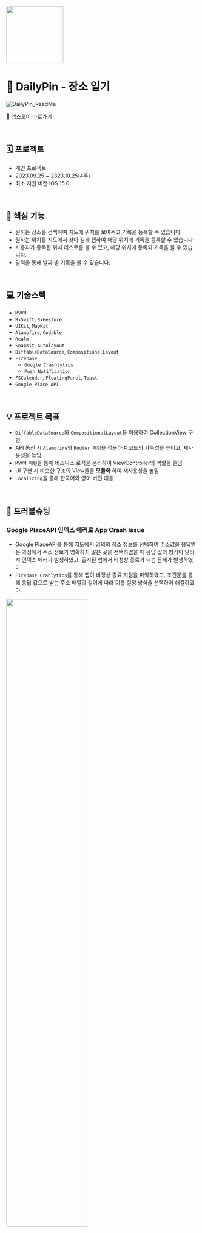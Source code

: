 
<img src="https://github.com/ji-yeon224/DailyPin/assets/69784492/b0901f18-f381-45a2-ba90-fdb579c7bc21.png"  width="150" height="150"/>

# 📍 DailyPin - 장소 일기 



![DailyPin_ReadMe](https://github.com/ji-yeon224/DailyPin/assets/69784492/23debbdf-b9aa-411f-ae1f-5bb96f58630c)


[🔗 앱스토어 바로가기](https://apps.apple.com/kr/app/dailypin-%EC%9E%A5%EC%86%8C%EC%9D%BC%EA%B8%B0/id6470025950)

</br>

## 🗓️ 프로젝트 
- 개인 프로젝트
- 2023.09.25 ~ 2323.10.25(4주)
- 최소 지원 버전 iOS 15.0
</br>

## 📖 핵심 기능
- 원하는 장소를 검색하여 지도에 위치를 보여주고 기록을 등록할 수 있습니다.
- 원하는 위치를 지도에서 찾아 길게 탭하여 해당 위치에 기록을 등록할 수 있습니다.
- 사용자가 등록한 위치 리스트를 볼 수 있고, 해당 위치에 등록되 기록을 볼 수 있습니다. 
- 달력을 통해 날짜 별 기록을 볼 수 있습니다.

</br>

## 💻 기술스택
- `MVVM`
- `RxSwift`, `RxGesture`
- `UIKit`, `MapKit`
- `Alamofire`, `Codable`
- `Realm`
- `SnapKit`, `Autolayout`
- `DiffableDataSource`, `CompositionalLayout`
- `Firebase`
	- `Google Crashlytics`
	- `Push Notification`
- `FSCalendar`, `FloatingPanel`, `Toast`
- `Google Place API`
</br>

## 💡 프로젝트 목표
- `DiffableDataSource`와 `CompositionalLayout`을 이용하여 CollectionView 구현
- API 통신 시 `Alamofire`와 `Router 패턴`을 적용하여 코드의 가독성을 높이고, 재사용성을 높임
- `MVVM 패턴`을 통해 비즈니스 로직을 분리하여 ViewController의 역할을 줄임
- UI 구현 시 비슷한 구조의 View들을 **모듈화** 하여 재사용성을 높임
- `Localizing`을 통해 한국어와 영어 버전 대응

</br>

## 🚨 트러블슈팅

### Google PlaceAPI 인덱스 에러로 App Crash Issue
- Google PlaceAPI를 통해 지도에서 임의의 장소 정보를 선택하여 주소값을 응답받는 과정에서 주소 정보가 명확하지 않은 곳을 선택하였을 때 응답 값의 형식이 달라져 인덱스 에러가 발생하였고, 출시된 앱에서 비정상 종료가 되는 문제가 발생하였다.
- `Firebase Crahlytics`를 통해 앱이 비정상 종료 지점을 파악하였고, 조건문을 통해 응답 값으로 받는 주소 배열의 길이에 따라 이름 설정 방식을 선택하여 해결하였다.

<img src="https://github.com/ji-yeon224/DailyPin/assets/69784492/558bd631-54a5-480b-a688-f53f7b485c1d"  width="65%"/>

### Compositional Layout 셀 동적 높이

- 내부 컨텐츠의 높이에 따라 동적으로 높이를 조절하도록 estimated를 사용하였는데, estimated로 정확한 높이 계산이 되지 않아 잘 적용이 안되었다.
- **View의 Drawing Cycle**을 고려하여 데이터가 셀에 삽입된 후 `layoutIfNeeded()`를 호출하여 레이아웃 업데이트를 요청하여 해결하였다.

```swift
private func configureDataSource() {
    let cellRegistration = UICollectionView.CellRegistration<InfoCollectionViewCell, Record> { cell, indexPath, itemIdentifier in
        cell.titleLabel.text = itemIdentifier.title
        cell.address.text = itemIdentifier.placeInfo[0].address
        cell.dateLabel.text = DateFormatter.convertDate(date: itemIdentifier.date)
        cell.layoutIfNeeded() // 레이아웃 업데이트 요청
        
    }
    
    dataSource = UICollectionViewDiffableDataSource(collectionView: collectionView, cellProvider: { collectionView, indexPath, itemIdentifier in
        let cell = collectionView.dequeueConfiguredReusableCell(using: cellRegistration, for: indexPath, item: itemIdentifier)
        return cell
    })
}
```

### MVVM 패턴 적용 시 에러 핸들링

- MVVM 패턴을 적용과 Repository 패턴을 이용하여 Realm에 CRUD 작업을 수행하면서 하나의 기능이 여러 파일을 거쳐 ViewController에 전달이 되는 구조가 되었다. 로직을 분리하기 위해 여러 단계를 거쳤지만 에러 핸들링 작업을 계속해서 수행해야 했기 때문에 같은 do-catch문을 여러 번 작성하는 비효율 문제가 발생하였다.
- Observable 타입을 통해 에러 발생 시 값을 errorDescription 값을 변경하였고 ViewController에서 bind하여 에러 메세지를 Alert를 통해 사용자에게 보여주었다.

```swift
// RecordViewModel.swift

var errorDescription: Observable<String?> = Observable(nil)

func savePlace(_ location: PlaceElement?) -> Place? {
    guard let data = location else {
        errorDescription.value = InvalidError.noExistData.errorDescription
        return nil
    }
    
    let place = Place(placeId: data.id, address: data.formattedAddress, placeName: data.displayName.placeName, latitude: data.location.latitude, longitude: data.location.longitude)
    
    do {
        try placeRepository.createItem(place)
        NotificationCenter.default.post(name: .databaseChange, object: nil, userInfo: ["changeType": "save"])
        return place
    } catch {
        errorDescription.value = DataBaseError.createError.errorDescription
        return nil
    }
    
}
```

```swift
// RecordViewController.swift

private func bindData() {
    viewModel.errorDescription.bind { data in
        if let message = data {
            self.showOKAlert(title: "", message: message) { }
        }
    }
}
```

### 그림자 렌더링 이슈

- view에 그림자를 넣었을 때 디버그 창에서 그림자 렌더링에 많은 비용이 들기 때문에 `shadowPath`를 변경하라는 내용의 경고가 나타났다.
- `UIBezierPath`로 그림자를 view의 크기에 맞게 생성 후 `layoutSubView()`내에서 shadowPath 값으로 지정하여 해결하였다.

![Pasted image 20231111142454](https://github.com/ji-yeon224/DailyPin/assets/69784492/b518764a-f8a0-45b7-a995-27a4ee5aa875)


```swift
private func shadow() {
    backView.layer.cornerRadius = backView.frame.size.width / 2
    backView.layer.shadowColor = UIColor.black.cgColor
    backView.layer.shadowOpacity = 0.4
    backView.layer.shadowOffset = CGSize(width: 0, height: 0)
    backView.layer.shadowRadius = 1
    backView.layer.shadowPath = UIBezierPath(arcCenter: CGPoint(x: backView.bounds.width/2, y: backView.bounds.height/2), radius: backView.bounds.width / 2, startAngle: 0, endAngle: 2 * .pi, clockwise: true).cgPath
}
```

### Content Type

- Geocoding API 연동 시 Router 패턴을 적용하여 구현하는 중 http load failed 오류가 발생하였다.
- HTTPHeaders에 Content-Type에 대한 설정을 하지 않아 파라미터 값이 정상적으로 전송되지 않았기 때문에 `application/json` 을 header 값에 추가하여 해결하였다.

![Pasted image 20231111142522](https://github.com/ji-yeon224/DailyPin/assets/69784492/c7153a90-5cfb-4dd6-85ed-e4d3468decc6)



## ✍🏻  회고
[🔗 회고](https://iwntberich.tistory.com/84)

- 첫 앱을 출시를 하기 위해 개발하면서 생각보다 고려해야 할 요소가 굉장히 많다는 것을 새삼 깨달았다. 생각보다 고려해야 할 예외 사항들이 많았다. 다양한 예외처리를 구현하고, 화면 전환 시 값 전달과 업데이트 등 깊게 생각해야 할 요소들이 많았다.
- 기획 단계에서 내가 매우 부족했음을 깨달았다. UI 구성도 잘 떠오르지 않아서 대략적인 스토리보드만 그렸더니 계속해서 수정하는 일이 발생했고, 필요한 기능이지만 기획 단계에서 놓쳐버린 기능들도 많았다.
- 메모리 누수에 관련하여 잘 대응을 하지 못한 것 같다. 클로저 구문을 많이 사용하기 때문에 많은 메모리 누수가 있을 것 같은데 해당 부분에서도 더 공부하여 업데이트를 해야겠다는 생각을 하게 되었다. 

## 🗓️ 개발일정
[🔗 개발 일지](https://lowly-yacht-147.notion.site/92e7ac0ff4f84b81b7533c3a46932312?v=8231cce21d104b4cb1d5a3a0b155de2b&pvs=4)
